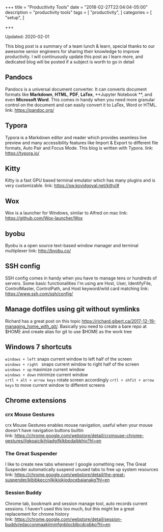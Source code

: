 +++
title = "Producitivity Tools"
date = "2018-02-27T22:04:04-05:00"
description = "productivity tools"
tags = [
    "productivity",
]
categories = [
    "setup",
]

+++

Updated: 2020-02-01

This blog post is a summary of a team lunch & learn, special thanks to our awesome senior engineers for sharing their knowledge to improve productivity. I will continuously update this post as I learn more, and dedicated blog will be posted if a subject is worth to go in detail 

## Pandocs

Pandocs is a universal document converter. It can converts document formats like **Markdown**, **HTML**, **PDF**, **LaTex**, **Jupyter Notebook **, and even **Microsoft Word**. This comes in handy when you need more granular control on the document and can easily convert it to LaTex, Word or HTML.															link: https://pandoc.org/

## Typora

Typora is a Markdown editor and reader which provides seamless live preview and many accessibility features like Import & Export to different file formats, Auto Pair and Focus Mode. This blog is written with Typora. 								link: https://typora.io/

## Kitty

Kitty is a fast GPU based terminal emulator which has many plugins and is very customizable.                                                                                                                      link: https://sw.kovidgoyal.net/kitty/#

## Wox

Wox is a launcher for Windows, similar to Alfred on mac                                        link: https://github.com/Wox-launcher/Wox

## byobu

Byobu is a open source text-based window manager and terminal multiplexer link: http://byobu.co/

## SSH config

SSH config comes in handy when you have to manage tens or hundreds of servers. Some basic functionalities I'm using are Host, User, IdentifyFile, ControlMaster, ControlPath, and Host keyword/wild card matching                                                 link: https://www.ssh.com/ssh/config/

## Manage dotfiles using git without symlinks

Richard has a great post on this topic https://richard.gibert.ca/2017-12-19-managing_home_with_git/. Basically you need to create a bare repo at $HOME and create alias for git to use $HOME as the work tree  

## Windows 7 shortcuts

`windows + left` snaps current  window to left half of the screen  
`windows + right ` snaps current window to right half of the screen   
`windows + up` maximize current window  
`windows + down` minimize current window  
`crtl + alt + arrow keys` rotate screen accordingly                                               `crtl + shfit + arrow keys` to move current window to different screens

## Chrome extensions

### crx Mouse Gestures
crx Mouse Gestures enables mouse navigation, useful when your mouse doesn't have navigation buttons builtin   
link: https://chrome.google.com/webstore/detail/crxmouse-chrome-gestures/jlgkpaicikihijadgifklkbpdajbkhjo?hl=en


### The Great Suspender
I like to create new tabs whenever I google something new, The Great Suspender automatically suspend unused tabs to free up system resources  
link:  https://chrome.google.com/webstore/detail/the-great-suspender/klbibkeccnjlkjkiokjodocebajanakg?hl=en


### Session Buddy
Chrome tab, bookmark and session manage tool, auto records current sessions. I haven't used this too much, but this might be a great replacement for chrome history   
link:  https://chrome.google.com/webstore/detail/session-buddy/edacconmaakjimmfgnblocblbcdcpbko?hl=en